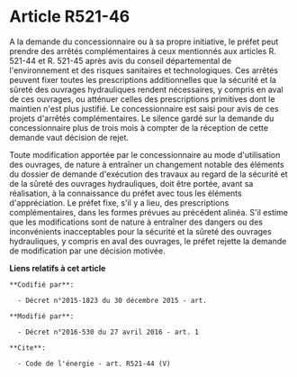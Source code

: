 # Article R521-46

A la demande du concessionnaire ou à sa propre initiative, le préfet peut prendre des arrêtés complémentaires à ceux
mentionnés aux articles R. 521-44 et R. 521-45 après avis du conseil départemental de l'environnement et des risques
sanitaires et technologiques. Ces arrêtés peuvent fixer toutes les prescriptions additionnelles que la sécurité et la sûreté
des ouvrages hydrauliques rendent nécessaires, y compris en aval de ces ouvrages, ou atténuer celles des prescriptions
primitives dont le maintien n'est plus justifié. Le concessionnaire est saisi pour avis de ces projets d'arrêtés
complémentaires. Le silence gardé sur la demande du concessionnaire plus de trois mois à compter de la réception de cette
demande vaut décision de rejet. 

Toute modification apportée par le concessionnaire au mode d'utilisation des ouvrages, de nature à entraîner un changement
notable des éléments du dossier de demande d'exécution des travaux au regard de la sécurité et de la sûreté des ouvrages
hydrauliques, doit être portée, avant sa réalisation, à la connaissance du préfet avec tous les éléments d'appréciation. Le
préfet fixe, s'il y a lieu, des prescriptions complémentaires, dans les formes prévues au précédent alinéa. S'il estime que
les modifications sont de nature à entraîner des dangers ou des inconvénients inacceptables pour la sécurité et la sûreté des
ouvrages hydrauliques, y compris en aval des ouvrages, le préfet rejette la demande de modification par une décision motivée.

**Liens relatifs à cet article**

	**Codifié par**:

	  - Décret n°2015-1823 du 30 décembre 2015 - art.

	**Modifié par**:

	  - Décret n°2016-530 du 27 avril 2016 - art. 1

	**Cite**:

	  - Code de l'énergie - art. R521-44 (V)
